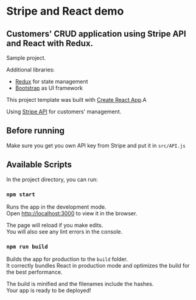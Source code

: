 # Stripe and React demo
## Customers' CRUD application using Stripe API and React with Redux.

Sample project.

Additional libraries:

* [Redux](http://redux.js.org/) for state management
* [Bootstrap](http://getbootstrap.com/) as UI framework


This project template was built with [Create React App](https://github.com/facebookincubator/create-react-app).A

Using [Stripe API](https://stripe.com/docs/api#list_customers) for customers' management.

## Before running

Make sure you get you own API key from Stripe and put it in `src/API.js` 

## Available Scripts

In the project directory, you can run:

### `npm start`

Runs the app in the development mode.<br>
Open [http://localhost:3000](http://localhost:3000) to view it in the browser.

The page will reload if you make edits.<br>
You will also see any lint errors in the console.

### `npm run build`

Builds the app for production to the `build` folder.<br>
It correctly bundles React in production mode and optimizes the build for the best performance.

The build is minified and the filenames include the hashes.<br>
Your app is ready to be deployed!
